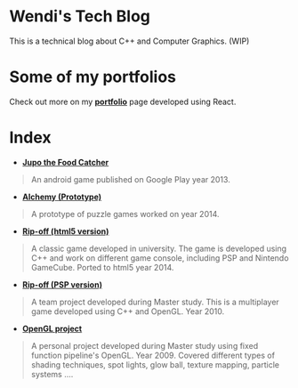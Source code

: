 Wendi's Tech Blog 
======
This is a technical blog about C++ and Computer Graphics. (WIP)

Some of my portfolios
======
Check out more on my **[portfolio](https://wendiiwong.github.io/portfolios/)** page developed using React. 

# Index
* **[Jupo the Food Catcher](https://play.google.com/store/apps/details?id=waterpine.jupo_food_catcher&hl=en_US)**
> An android game published on Google Play year 2013.
  
* **[Alchemy (Prototype)](https://github.com/wendiiwong/wendiiwong.github.io/blob/master/portfolios/Alchemy.apk)**
> A prototype of puzzle games worked on year 2014.

* **[Rip-off (html5 version)]( https://wendiiwong.github.io/ripoff/)**
> A classic game developed in university. The game is developed using C++ and work on different game console, including PSP and Nintendo GameCube.
> Ported to html5 year 2014.

* **[Rip-off (PSP version)](https://youtu.be/0A3AUFjPenU)**
> A team project developed during Master study. This is a multiplayer game developed using C++ and OpenGL. Year 2010.

* **[OpenGL project](https://youtu.be/oNVm0euSJkk)**
> A personal project developed during Master study using fixed function pipeline's OpenGL. Year 2009.
> Covered different types of shading techniques, spot lights, glow ball, texture mapping, particle systems ....  

